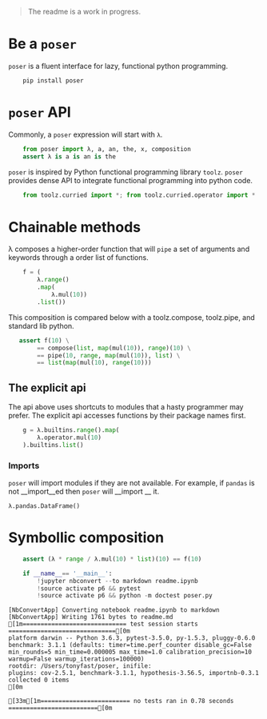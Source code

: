
> The readme is a work in progress.

# Be a `poser`

`poser` is a fluent interface for lazy, functional python programming.

        pip install poser

# `poser` API

Commonly, a `poser` expression will start with `λ`.


```python
    from poser import λ, a, an, the, x, composition
    assert λ is a is an is the
```

`poser` is inspired by Python functional programming library `toolz`.  `poser` provides dense API to integrate functional programming into python code.



```python
    from toolz.curried import *; from toolz.curried.operator import *
```

# Chainable methods

λ composes a higher-order function that will `pipe` a set of arguments and keywords through a order list of functions.


```python
    f = (
        λ.range()
        .map(
            λ.mul(10))
        .list())
```

This composition is compared below with a toolz.compose, toolz.pipe, and standard lib python.


```python
   assert f(10) \
        == compose(list, map(mul(10)), range)(10) \
        == pipe(10, range, map(mul(10)), list) \
        == list(map(mul(10), range(10)))
```

## The explicit api

The api above uses shortcuts to modules that a hasty programmer may prefer.  The explicit api accesses functions by their package names first.


```python
    g = λ.builtins.range().map(
        λ.operator.mul(10)
    ).builtins.list()
```

### Imports

`poser` will import modules if they are not available.  For example, if `pandas` is not __import__ed then `poser` will __import __ it.

    λ.pandas.DataFrame()

# Symbollic composition


```python
    assert (λ * range / λ.mul(10) * list)(10) == f(10)
```


```python
    if __name__== '__main__':
        !jupyter nbconvert --to markdown readme.ipynb
        !source activate p6 && pytest
        !source activate p6 && python -m doctest poser.py
```

    [NbConvertApp] Converting notebook readme.ipynb to markdown
    [NbConvertApp] Writing 1761 bytes to readme.md
    [1m============================= test session starts ==============================[0m
    platform darwin -- Python 3.6.3, pytest-3.5.0, py-1.5.3, pluggy-0.6.0
    benchmark: 3.1.1 (defaults: timer=time.perf_counter disable_gc=False min_rounds=5 min_time=0.000005 max_time=1.0 calibration_precision=10 warmup=False warmup_iterations=100000)
    rootdir: /Users/tonyfast/poser, inifile:
    plugins: cov-2.5.1, benchmark-3.1.1, hypothesis-3.56.5, importnb-0.3.1
    collected 0 items                                                              [0m
    
    [33m[1m========================= no tests ran in 0.78 seconds =========================[0m

